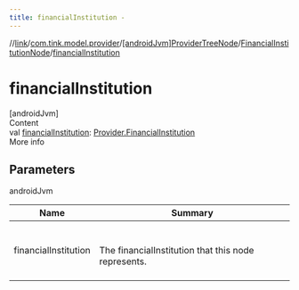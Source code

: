```yaml
---
title: financialInstitution -
---
```

//[link](../../../index.md)/[com.tink.model.provider](../../index.md)/[[androidJvm]ProviderTreeNode](../index.md)/[FinancialInstitutionNode](index.md)/[financialInstitution](financial-institution.md)



# financialInstitution  
[androidJvm]  
Content  
val [financialInstitution](financial-institution.md): [Provider.FinancialInstitution](../../[android-jvm]-provider/-financial-institution/index.md)  
More info  


## Parameters  
  
androidJvm  
  
|  Name|  Summary| 
|---|---|
| <a name="com.tink.model.provider/ProviderTreeNode.FinancialInstitutionNode/financialInstitution/#/PointingToDeclaration/"></a>financialInstitution| <a name="com.tink.model.provider/ProviderTreeNode.FinancialInstitutionNode/financialInstitution/#/PointingToDeclaration/"></a><br><br>The financialInstitution that this node represents.<br><br>
  
  



